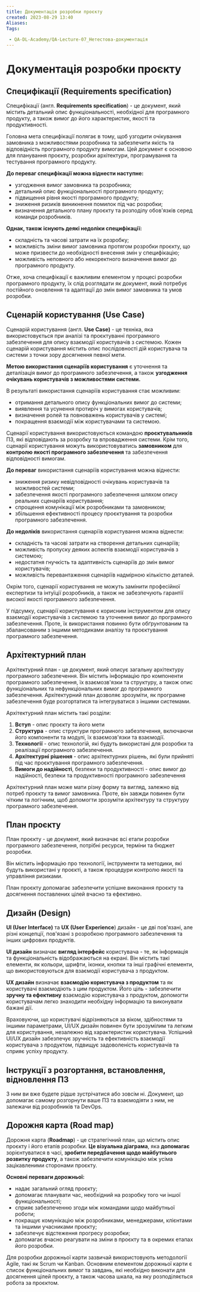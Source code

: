 ```yaml
---
title: Документація розробки проєкту
created: 2023-08-29 13:40
Aliases:
Tags: 
 
 - QA-DL-Academy/QA-Lecture-07_Нетестова-документація
---
```


# Документація розробки проєкту

## Специфікації (Requirements specification)

Специфікації (англ. **Requirements specification**) - це документ, який містить детальний опис функціональності, необхідної для програмного продукту, а також вимог до його характеристик, якості та продуктивності.

Головна мета специфікації полягає в тому, щоб узгодити очікування замовника з можливостями розробника та забезпечити якість та відповідність програмного продукту вимогам. Цей документ є основою для планування проєкту, розробки архітектури, програмування та тестування програмного продукту.

**До переваг специфікації можна віднести наступне:**
* узгодження вимог замовника та розробника;
* детальний опис функціональності програмного продукту;
* підвищення рівня якості програмного продукту;
* зниження ризиків виникнення помилок під час розробки;
* визначення детального плану проєкту та розподілу обов'язків серед команди розробників.

**Однак, також існують деякі недоліки специфікації:**
* складність та часові затрати на їх розробку;
* можливість зміни вимог замовника протягом розробки проєкту, що може призвести до необхідності внесення змін у специфікацію;
* можливість неповного або некоректного визначення вимог до програмного продукту.

Отже, хоча специфікації є важливим елементом у процесі розробки програмного продукту, їх слід розглядати як документ, який потребує постійного оновлення та адаптації до змін вимог замовника та умов розробки.

## Сценарій користування (Use Case)

Сценарій користування (англ. **Use Case)** - це техніка, яка використовується при аналізі та проєктуванні програмного забезпечення для опису взаємодії користувачів з системою. Кожен сценарій користування містить опис послідовності дій користувача та системи з точки зору досягнення певної мети.

**Метою використання сценаріїв користування** є уточнення та деталізація вимог до програмного забезпечення, а також **узгодження очікувань користувачів з можливостями системи.**

В результаті використання сценаріїв користування стає можливим:
* отримання детального опису функціональних вимог до системи;
* виявлення та усунення протиріч у вимогах користувачів;
* визначення ролей та повноважень користувачів у системі;
* покращення взаємодії між користувачами та системою.

Сценарії користування використовуються командою **проєктувальників** ПЗ, які відповідають за розробку та впровадження системи. Крім того, сценарії користування можуть використовуватись **замовником** для **контролю якості програмного забезпечення** та забезпечення відповідності вимогам.

**До переваг** використання сценаріїв користування можна віднести:
* зниження ризику невідповідності очікувань користувачів та можливостей системи;
* забезпечення якості програмного забезпечення шляхом опису реальних сценаріїв користування;
* спрощення комунікації між розробниками та замовником;
* збільшення ефективності процесу проєктування та розробки програмного забезпечення.

**До недоліків** використання сценаріїв користування можна віднести:
* складність та часові затрати на створення детальних сценаріїв;
* можливість пропуску деяких аспектів взаємодії користувачів з системою;
* недостатня гнучкість та адаптивність сценаріїв до змін вимог користувачів;
* можливість перевантаження сценаріїв надмірною кількістю деталей.

Окрім того, сценарії користування не можуть замінити професійної експертизи та інтуїції розробників, а також не забезпечують гарантії високої якості програмного забезпечення.

У підсумку, сценарії користування є корисним інструментом для опису взаємодії користувачів з системою та уточнення вимог до програмного забезпечення. Проте, їх використання повинно бути обґрунтованим та збалансованим з іншими методиками аналізу та проєктування програмного забезпечення.

## Архітектурний план 

Архітектурний план - це документ, який описує загальну архітектуру програмного забезпечення. Він містить інформацію про компоненти програмного забезпечення, їх взаємозв'язки та структуру, а також опис функціональних та нефункціональних вимог до програмного забезпечення. Архітектурний план дозволяє зрозуміти, як програмне забезпечення буде розгортатися та інтегруватися з іншими системами.

Архітектурний план містить такі розділи:
1. **Вступ** - опис проєкту та його мети
2. **Структура** - опис структури програмного забезпечення, включаючи його компоненти та модулі, їх взаємозв'язки та взаємодії.
3. **Технології** - опис технологій, які будуть використані для розробки та реалізації програмного забезпечення.
4. **Архітектурні рішення** - опис архітектурних рішень, які були прийняті під час проєктування програмного забезпечення.
5. **Вимоги до надійності**, безпеки та продуктивності - опис вимог до надійності, безпеки та продуктивності програмного забезпечення

Архітектурний план може мати різну форму та вигляд, залежно від потреб проєкту та вимог замовника. Проте, він завжди повинен бути чітким та логічним, щоб допомогти зрозуміти архітектуру та структуру програмного забезпечення.

## План проєкту

План проєкту - це документ, який визначає всі етапи розробки програмного забезпечення, потрібні ресурси, терміни та бюджет розробки.

Він містить інформацію про технології, інструменти та методики, які будуть використані у проєкті, а також процедури контролю якості та управління ризиками.

План проєкту допомагає забезпечити успішне виконання проєкту та досягнення поставлених цілей вчасно та ефективно.

## Дизайн (Design)

**UI (User Interface)** та **UX (User Experience**) дизайн - це дві пов'язані, але різні концепції, пов'язані з розробкою програмного забезпечення та інших цифрових продуктів.

**UI дизайн** визначає **вигляд інтерфейс** користувача - те, як інформація та функціональність відображаються на екрані. Він містить такі елементи, як кольори, шрифти, іконки, кнопки та інші графічні елементи, що використовуються для взаємодії користувача з продуктом.

**UX дизайн** визначає **взаємодію користувача з продуктом** та як користувачі взаємодіють з цим продуктом. Його ціль - забезпечити **зручну та ефективну** взаємодію користувача з продуктом, допомогти користувачам легко знаходити необхідну інформацію та виконувати бажані дії.

Враховуючи, що користувачі відрізняються за віком, здібностями та іншими параметрами, UI/UX дизайн повинен бути зрозумілим та легким для користування, незалежно від характеристик користувача. Успішний UI/UX дизайн забезпечує зручність та ефективність взаємодії користувача з продуктом, підвищує задоволеність користувачів та сприяє успіху продукту.

## Інструкції з розгортання, встановлення, відновлення ПЗ 

З ним ви вже будете рідше зустрічатися або зовсім ні. Документ, що допомагає самому розгорнути ваше ПЗ та взаємодіяти з ним, не залежачи від розробників та DevOps. 

## Дорожня карта (Road map)

Дорожня карта (**Roadmap**) - це стратегічний план, що містить опис проєкту і його етапів розробки. **Це візуальна діаграма**, яка **допомагає** зорієнтуватися в часі, **зробити передбачення щодо майбутнього розвитку продукту**, а також забезпечити комунікацію між усіма зацікавленими сторонами проєкту.

**Основні переваги дорожньої:**
* надає загальний огляд проєкту;
* допомагає планувати час, необхідний на розробку того чи іншої функціональності;
* сприяє забезпеченню згоди між командами щодо майбутньої роботи;
* покращує комунікацію між розробниками, менеджерами, клієнтами та іншими учасниками проєкту;
* забезпечує відстеження прогресу розробки;
* допомагає вчасно реагувати на зміни в проєкту та в окремих етапах його розробки.

Для розробки дорожньої карти зазвичай використовують методології Agile, такі як Scrum чи Kanban. Основним елементом дорожньої карти є список функціональних вимог та завдань, які необхідно виконати для досягнення цілей проєкту, а також часова шкала, на яку розподіляється робота за проєктом.